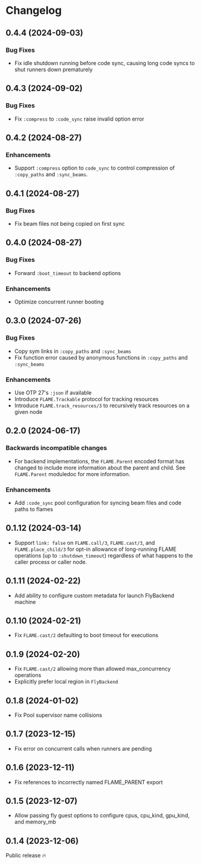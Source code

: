 # Changelog

## 0.4.4 (2024-09-03)

### Bug Fixes
- Fix idle shutdown running before code sync, causing long code syncs to shut runners down prematurely

## 0.4.3 (2024-09-02)

### Bug Fixes
- Fix `:compress` to `:code_sync` raise invalid option error

## 0.4.2 (2024-08-27)

### Enhancements
-  Support `:compress` option to `code_sync` to control compression of `:copy_paths` and `:sync_beams`.

## 0.4.1 (2024-08-27)

### Bug Fixes
- Fix beam files not being copied on first sync

## 0.4.0 (2024-08-27)

### Bug Fixes
- Forward `:boot_timeout` to backend options

### Enhancements
-  Optimize concurrent runner booting

## 0.3.0 (2024-07-26)

### Bug Fixes
- Copy sym links in `:copy_paths` and `:sync_beams`
- Fix function error caused by anonymous functions in `:copy_paths` and `:sync_beams`

### Enhancements
- Use OTP 27's `:json` if available
- Introduce `FLAME.Trackable` protocol for tracking resources
- Introduce `FLAME.track_resources/3` to recursively track resources
  on a given node

## 0.2.0 (2024-06-17)

### Backwards incompatible changes
- For backend implementations, the `FLAME.Parent` encoded format has changed to include more information about the parent and child. See `FLAME.Parent` moduledoc for more information.

### Enhancements
- Add `:code_sync` pool configuration for syncing beam files and code paths to flames

## 0.1.12 (2024-03-14)
- Support `link: false` on `FLAME.call/3`, `FLAME.cast/3`, and `FLAME.place_child/3` for opt-in allowance of long-running FLAME operations (up to `:shutdown_timeout`) regardless of what happens to the caller process or caller node.

## 0.1.11 (2024-02-22)
- Add ability to configure custom metadata for launch FlyBackend machine

## 0.1.10 (2024-02-21)
- Fix `FLAME.cast/2` defaulting to boot timeout for executions

## 0.1.9 (2024-02-20)
- Fix `FLAME.cast/2` allowing more than allowed max_concurrency operations
- Explicitly prefer local region in `FlyBackend`

## 0.1.8 (2024-01-02)
- Fix Pool supervisor name collisions

## 0.1.7 (2023-12-15)
- Fix error on concurrent calls when runners are pending

## 0.1.6 (2023-12-11)
- Fix references to incorrectly named FLAME_PARENT export

## 0.1.5 (2023-12-07)
- Allow passing fly guest options to configure cpus, cpu_kind, gpu_kind, and memory_mb

## 0.1.4 (2023-12-06)

Public release 🔥
